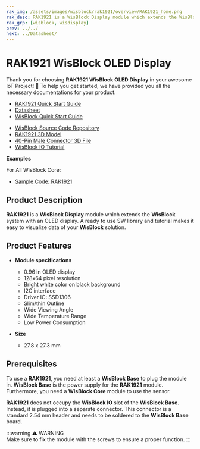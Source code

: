 ```yaml
---
rak_img: /assets/images/wisblock/rak1921/overview/RAK1921_home.png
rak_desc: RAK1921 is a WisBlock Display module which extends the WisBlock system with an OLED display. A ready to use SW library and tutorial makes it easy to visualize data of your WisBlock solution.
rak_grp: [wisblock, wisdisplay]
prev: ../../
next: ../Datasheet/
---
```



# RAK1921 WisBlock OLED Display 

Thank you for choosing **RAK1921 WisBlock OLED Display** in your awesome IoT Project! 🎉 To help you get started, we have provided you all the necessary documentations for your product.

* [RAK1921 Quick Start Guide](../Quickstart)
* [Datasheet](../Datasheet/)
* <a href="../../Quickstart/" target="_blank">WisBlock Quick Start Guide</a>
<!---* [WisBlock Quick Start Guide](../../Quickstart/)-->
* [WisBlock Source Code Repository](https://github.com/RAKWireless/WisBlock/)
* [RAK1921 3D Model](https://downloads.rakwireless.com/3D_File/WisBlock/3D_RAK1921.stp)
* [40-Pin Male Connector 3D File](https://downloads.rakwireless.com/3D_File/Accessory/WisConnector/M40S1003K6M.stp)
* [WisBlock IO Tutorial](/Knowledge-Hub/Learn/WisBlock-IO-Tutorial/)

**Examples**

For All WisBlock Core:
* [Sample Code: RAK1921](https://github.com/RAKWireless/WisBlock/tree/master/examples/common/IO/RAK1921_OLED_SSD1306) 

## Product Description

**RAK1921** is a **WisBlock Display** module which extends the **WisBlock** system with an OLED display. A ready to use SW library and tutorial makes it easy to visualize data of your **WisBlock** solution.

<!--
The RAK1921 module is part of the WisBlock series that belongs to the accessory category. This module was designed to be part of a production-ready IoT solution in a modular way. As part of the accessory category, it is not mandatory to be part of a final solution, but on a certain occasion, it provides competitive advantages and improves the usability of the final solution.

RAK1921 is an OLED display module with a **128×64 dot matrix**. The main characteristics of this module are the following:

- High Brightness
- Self-emission
- High Contrast Ratio
- Slim/thin Outline
- Wide Viewing Angle
- Wide Temperature Range
- Low Power Consumption
-->

## Product Features

* **Module specifications**
    * 0.96&nbsp;in OLED display     
    * 128x64 pixel resolution    
    * Bright white color on black background     
    * I2C interface    
    * Driver IC: SSD1306    
    * Slim/thin Outline    
    * Wide Viewing Angle    
    * Wide Temperature Range    
    * Low Power Consumption    

* **Size**
    * 27.8 x 27.3 mm    

## Prerequisites

To use a **RAK1921**, you need at least a **WisBlock Base** to plug the module in. **WisBlock Base** is the power supply for the **RAK1921** module. Furthermore, you need a **WisBlock Core** module to use the sensor.   

**RAK1921** does not occupy the **WisBlock IO** slot of the **WisBlock Base**. Instead, it is plugged into a separate connector. This connector is a standard 2.54&nbsp;mm header and needs to be soldered to the **WisBlock Base** board.   

<rk-img
  src="/assets/images/wisblock/rak1921/datasheet/interface.png"
  width="30%"
  caption="I2C pin header in the RAK5005-O"
/>

:::warning ⚠️ WARNING    
Make sure to fix the module with the screws to ensure a proper function. 
:::